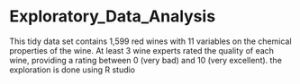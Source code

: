 # Exploratory_Data_Analysis
This tidy data set contains 1,599 red wines with 11 variables on the chemical properties of the wine. At least 3 wine experts rated the quality of each wine, providing a rating between 0 (very bad) and 10 (very excellent). the exploration is done using R studio 
